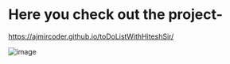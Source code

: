 # Here you check out the project- 
https://ajmircoder.github.io/toDoListWithHiteshSir/

![image](https://github.com/ajmircoder/toDoListWithHiteshSir/assets/127777945/6fb67300-7643-4516-b3b8-547eabca3afe)
